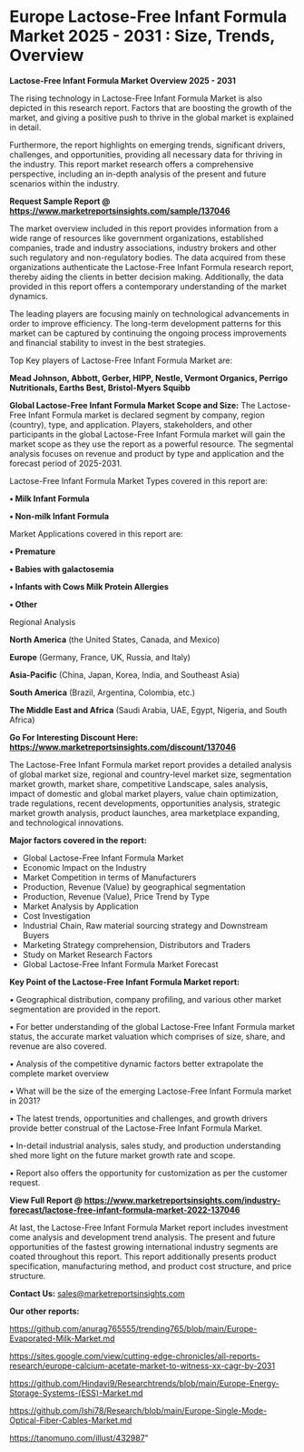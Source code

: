  # Europe Lactose-Free Infant Formula Market 2025 - 2031 : Size, Trends, Overview

<Strong> Lactose-Free Infant Formula Market Overview 2025 - 2031</strong>

The rising technology in Lactose-Free Infant Formula Market is also depicted in this research report. Factors that are boosting the growth of the market, and giving a positive push to thrive in the global market is explained in detail.

Furthermore, the report highlights on emerging trends, significant drivers, challenges, and opportunities, providing all necessary data for thriving in the industry. This report market research offers a comprehensive perspective, including an in-depth analysis of the present and future scenarios within the industry.

<strong>Request Sample Report @ <a href=https://www.marketreportsinsights.com/sample/137046>https://www.marketreportsinsights.com/sample/137046</a></strong>

The market overview included in this report provides information from a wide range of resources like government organizations, established companies, trade and industry associations, industry brokers and other such regulatory and non-regulatory bodies. The data acquired from these organizations authenticate the Lactose-Free Infant Formula research report, thereby aiding the clients in better decision making. Additionally, the data provided in this report offers a contemporary understanding of the market dynamics.

The leading players are focusing mainly on technological advancements in order to improve efficiency. The long-term development patterns for this market can be captured by continuing the ongoing process improvements and financial stability to invest in the best strategies.

Top Key players of Lactose-Free Infant Formula Market are:

<strong>Mead Johnson, Abbott, Gerber, HIPP, Nestle, Vermont Organics, Perrigo Nutritionals, Earths Best, Bristol-Myers Squibb</strong>

<strong><b>Global Lactose-Free Infant Formula Market Scope and Size:</b></strong>
The Lactose-Free Infant Formula market is declared segment by company, region (country), type, and application. Players, stakeholders, and other participants in the global Lactose-Free Infant Formula market will gain the market scope as they use the report as a powerful resource. The segmental analysis focuses on revenue and product by type and application and the forecast period of 2025-2031.

Lactose-Free Infant Formula Market Types covered in this report are:

<strong>• Milk Infant Formula

• Non-milk Infant Formula</strong>

Market Applications covered in this report are:

<strong>• Premature

• Babies with galactosemia

• Infants with Cows Milk Protein Allergies

• Other</strong> 

Regional Analysis

<strong>North America</strong> (the United States, Canada, and Mexico)

<strong>Europe</strong> (Germany, France, UK, Russia, and Italy)

<strong>Asia-Pacific</strong> (China, Japan, Korea, India, and Southeast Asia)

<strong>South America</strong> (Brazil, Argentina, Colombia, etc.)

<strong>The Middle East and Africa</strong> (Saudi Arabia, UAE, Egypt, Nigeria, and South Africa)

<strong>Go For Interesting Discount Here: <a href=https://www.marketreportsinsights.com/discount/137046>https://www.marketreportsinsights.com/discount/137046</a></strong>

The Lactose-Free Infant Formula market report provides a detailed analysis of global market size, regional and country-level market size, segmentation market growth, market share, competitive Landscape, sales analysis, impact of domestic and global market players, value chain optimization, trade regulations, recent developments, opportunities analysis, strategic market growth analysis, product launches, area marketplace expanding, and technological innovations.

<strong><b>Major factors covered in the report:</b></strong>
<ul>
  <li>Global Lactose-Free Infant Formula Market </li>
  <li>Economic Impact on the Industry</li>
  <li>Market Competition in terms of Manufacturers</li>
  <li>Production, Revenue (Value) by geographical segmentation</li>
  <li>Production, Revenue (Value), Price Trend by Type</li>
  <li>Market Analysis by Application</li>
  <li>Cost Investigation</li>
  <li>Industrial Chain, Raw material sourcing strategy and Downstream Buyers</li>
  <li>Marketing Strategy comprehension, Distributors and Traders</li>
  <li>Study on Market Research Factors</li>
  <li>Global Lactose-Free Infant Formula Market Forecast</li>
</ul>

<strong><b>Key Point of the Lactose-Free Infant Formula Market report:</b></strong>

• Geographical distribution, company profiling, and various other market segmentation are provided in the report.

• For better understanding of the global Lactose-Free Infant Formula market status, the accurate market valuation which comprises of size, share, and revenue are also covered.

• Analysis of the competitive dynamic factors better extrapolate the complete market overview

• What will be the size of the emerging Lactose-Free Infant Formula market in 2031?

• The latest trends, opportunities and challenges, and growth drivers provide better construal of the Lactose-Free Infant Formula Market.

• In-detail industrial analysis, sales study, and production understanding shed more light on the future market growth rate and scope.

• Report also offers the opportunity for customization as per the customer request.

<strong><b>View Full Report @ <a href=https://www.marketreportsinsights.com/industry-forecast/lactose-free-infant-formula-market-2022-137046>https://www.marketreportsinsights.com/industry-forecast/lactose-free-infant-formula-market-2022-137046</a></b></strong>


At last, the Lactose-Free Infant Formula Market report includes investment come analysis and development trend analysis. The present and future opportunities of the fastest growing international industry segments are coated throughout this report. This report additionally presents product specification, manufacturing method, and product cost structure, and price structure.

<strong>Contact Us:</strong>
sales@marketreportsinsights.com

<strong>Our other reports:</strong>

<a href=https://github.com/anurag765555/trending765/blob/main/Europe-Evaporated-Milk-Market.md>https://github.com/anurag765555/trending765/blob/main/Europe-Evaporated-Milk-Market.md</a>

<a href=https://sites.google.com/view/cutting-edge-chronicles/all-reports-research/europe-calcium-acetate-market-to-witness-xx-cagr-by-2031>https://sites.google.com/view/cutting-edge-chronicles/all-reports-research/europe-calcium-acetate-market-to-witness-xx-cagr-by-2031</a>

<a href=https://github.com/Hindavi9/Researchtrends/blob/main/Europe-Energy-Storage-Systems-(ESS)-Market.md>https://github.com/Hindavi9/Researchtrends/blob/main/Europe-Energy-Storage-Systems-(ESS)-Market.md</a>

<a href=https://github.com/Ishi78/Research/blob/main/Europe-Single-Mode-Optical-Fiber-Cables-Market.md>https://github.com/Ishi78/Research/blob/main/Europe-Single-Mode-Optical-Fiber-Cables-Market.md</a>

<a href=https://tanomuno.com/illust/432987>https://tanomuno.com/illust/432987</a>"
